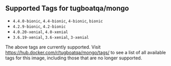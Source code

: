 ## Supported Tags for tugboatqa/mongo

* `4.4.0-bionic`, `4.4-bionic`, `4-bionic`, `bionic`
* `4.2.9-bionic`, `4.2-bionic`
* `4.0.20-xenial`, `4.0-xenial`
* `3.6.19-xenial`, `3.6-xenial`, `3-xenial`

The above tags are currently supported. Visit https://hub.docker.com/r/tugboatqa/mongo/tags/ to see a list of all available tags for this image, including those that are no longer supported.
